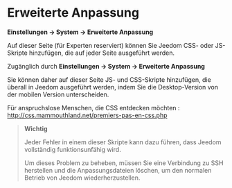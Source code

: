 # Erweiterte Anpassung
**Einstellungen → System → Erweiterte Anpassung**

Auf dieser Seite (für Experten reserviert) können Sie Jeedom CSS- oder JS-Skripte hinzufügen, die auf jeder Seite ausgeführt werden.

Zugänglich durch **Einstellungen → System → Erweiterte Anpassung**

Sie können daher auf dieser Seite JS- und CSS-Skripte hinzufügen, die überall in Jeedom ausgeführt werden, indem Sie die Desktop-Version von der mobilen Version unterscheiden.

Für anspruchslose Menschen, die CSS entdecken möchten :
<http://css.mammouthland.net/premiers-pas-en-css.php>

> **Wichtig**
>
> Jeder Fehler in einem dieser Skripte kann dazu führen, dass Jeedom vollständig funktionsunfähig wird. 
>
> Um dieses Problem zu beheben, müssen Sie eine Verbindung zu SSH herstellen und die Anpassungsdateien löschen, um den normalen Betrieb von Jeedom wiederherzustellen.